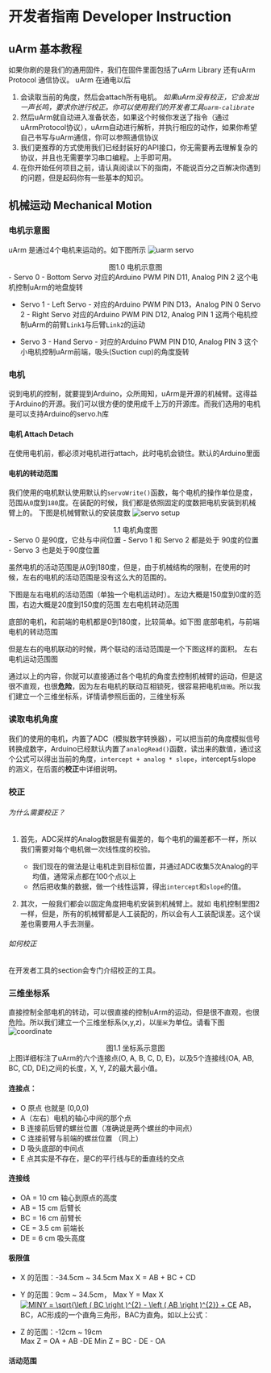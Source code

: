 # 开发者指南 Developer Instruction

## uArm 基本教程
如果你刷的是我们的通用固件，我们在固件里面包括了uArm Library 还有uArm Protocol 通信协议。
uArm 在通电以后
1. 会读取当前的角度，然后会attach所有电机。
    *如果uArm没有校正，它会发出一声长鸣，要求你进行校正。你可以使用我们的开发者工具`uarm-calibrate`*
2. 然后uArm就自动进入准备状态，如果这个时候你发送了指令（通过uArmProtocol协议），uArm自动进行解析，并执行相应的动作，如果你希望自己书写与uArm通信，你可以参照通信协议
3. 我们更推荐的方式使用我们已经封装好的API接口，你无需要再去理解复杂的协议，并且也无需要学习串口编程。上手即可用。
4. 在你开始任何项目之前，请认真阅读以下的指南，不能说百分之百解决你遇到的问题，但是起码你有一些基本的知识。

## 机械运动 Mechanical Motion

### 电机示意图
uArm 是通过4个电机来运动的。如下图所示
![uarm servo](img/instruction/uarm_servo.jpg)
<center>图1.0 电机示意图</center>
- Servo 0 - Bottom Servo
对应的Arduino PWM PIN D11, Analog PIN 2
这个电机控制uArm的地盘旋转

- Servo 1 - Left Servo -
对应的Arduino PWM PIN D13，Analog PIN 0
Servo 2 - Right Servo
对应的Arduino PWM PIN D12, Analog PIN 1
这两个电机控制uArm的前臂`Link1`与后臂`Link2`的运动  

- Servo 3 - Hand Servo -
对应的Arduino PWM PIN D10, Analog PIN 3
这个小电机控制uArm前端，吸头(Suction cup)的角度旋转

### 电机

说到电机的控制，就要提到Arduino，众所周知，uArm是开源的机械臂。这得益于Arduino的开源。我们可以很方便的使用成千上万的开源库。而我们选用的电机是可以支持Arduino的servo.h库

#### 电机 Attach Detach

在使用电机前，都必须对电机进行attach，此时电机会锁住。默认的Arduino里面

#### 电机的转动范围

我们使用的电机默认使用默认的`servoWrite()`函数，每个电机的操作单位是度，范围从`0`度到`180`度。在装配的时候，我们都是依照固定的度数把电机安装到机械臂上的。
下图是机械臂默认的安装度数
![servo setup](img/instruction/uarm_servo_setup.jpg)
<center> 1.1 电机角度图 </center>
- Servo 0 是90度，它处与中间位置  
- Servo 1 和 Servo 2 都是处于 90度的位置
- Servo 3 也是处于90度位置

虽然电机的活动范围是从0到180度，但是，由于机械结构的限制，在使用的时候，左右的电机的活动范围是没有这么大的范围的。

下图是左右电机的活动范围（单独一个电机运动时）。左边大概是150度到0度的范围，右边大概是20度到150度的范围
左右电机转动范围

底部的电机，和前端的电机都是0到180度，比较简单。如下图
底部电机，与前端电机的转动范围

但是左右的电机联动的时候，两个联动的活动范围是一个下图这样的面积。
左右电机运动范围图

通过以上的内容，你就可以直接通过各个电机的角度去控制机械臂的运动，但是这很不直观，也很**危险**，因为左右电机的联动互相锁死，很容易把电机`烧毁`。所以我们建立一个三维坐标系，详情请参照后面的，三维坐标系

### 读取电机角度
我们的使用的电机，内置了ADC（模拟数字转换器），可以把当前的角度模拟信号转换成数字，Arduino已经默认内置了`analogRead()`函数，读出来的数值，通过这个公式可以得出当前的角度，`intercept + analog * slope`，intercept与slope的涵义，在后面的**校正**中详细说明。

### 校正

###### 为什么需要校正？
1. 首先，ADC采样的Analog数据是有偏差的，每个电机的偏差都不一样，所以我们需要对每个电机做一次线性度的校验。

    - 我们现在的做法是让电机走到目标位置，并通过ADC收集5次Analog的平均值，通常采点都在100个点以上
    - 然后把收集的数据，做一个线性运算，得出`intercept`和`slope`的值。

2. 其次，一般我们都会以固定角度把电机安装到机械臂上。就如 电机控制里图2一样，但是，所有的机械臂都是人工装配的，所以会有人工装配误差。这个误差也需要用人手去测量。

###### 如何校正
在开发者工具的section会专门介绍校正的工具。

### 三维坐标系

直接控制全部电机的转动，可以很直接的控制uArm的运动，但是很不直观，也很危险。所以我们建立一个三维坐标系(x,y,z)，以`厘米`为单位。请看下图
![coordinate](img/instruction/uarm_coordinate.png)
<center>图1.1 坐标系示意图</center>
上图详细标注了uArm的六个连接点(O, A, B, C, D, E)，以及5个连接线(OA, AB, BC, CD, DE)之间的长度，X, Y, Z的最大最小值。

#### 连接点：  
- O 原点 也就是 (0,0,0)
- A（左右）电机的轴心中间的那个点
- B 连接前后臂的螺丝位置（准确说是两个螺丝的中间点）
- C 连接前臂与前端的螺丝位置 （同上）
- D 吸头底部的中间点
- E 点其实是不存在，是C的平行线与E的垂直线的交点

#### 连接线
- OA = 10 cm  轴心到原点的高度
- AB = 15 cm  后臂长
- BC = 16 cm  前臂长
- CE = 3.5 cm 前端长
- DE = 6 cm   吸头高度

#### 极限值
- X 的范围：-34.5cm ~ 34.5cm
    Max X =  AB + BC + CD

- Y 的范围：9cm ~ 34.5cm，
    Max Y = Max X
<a href="https://www.codecogs.com/eqnedit.php?latex=\inline&space;\fn_phv&space;MINY&space;=&space;\sqrt{\left&space;(&space;BC&space;\right&space;)^{2}&space;-&space;\left&space;(&space;AB&space;\right&space;)^{2}}&space;&plus;&space;CE" target="_blank"><img src="https://latex.codecogs.com/png.latex?\inline&space;\fn_phv&space;MINY&space;=&space;\sqrt{\left&space;(&space;BC&space;\right&space;)^{2}&space;-&space;\left&space;(&space;AB&space;\right&space;)^{2}}&space;&plus;&space;CE" title="MINY = \sqrt{\left ( BC \right )^{2} - \left ( AB \right )^{2}} + CE" /></a>
    AB，BC，AC形成的一个直角三角形，BAC为直角。如以上公式：

- Z 的范围：-12cm ~ 19cm  
    Max Z = OA + AB -DE
    Min Z = BC - DE - OA

#### 活动范围
